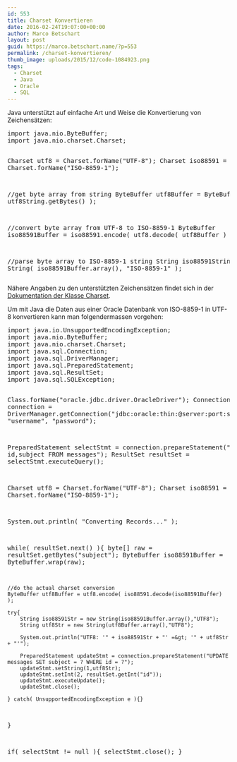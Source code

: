 ```yaml
---
id: 553
title: Charset Konvertieren
date: 2016-02-24T19:07:00+00:00
author: Marco Betschart
layout: post
guid: https://marco.betschart.name/?p=553
permalink: /charset-konvertieren/
thumb_image: uploads/2015/12/code-1084923.png
tags:
  - Charset
  - Java
  - Oracle
  - SQL
---
```

Java unterstützt auf einfache Art und Weise die Konvertierung von Zeichensätzen:

<div class="snippetcpt-wrap" id="snippet-564" data-id="564" data-edit="/wp-admin/post.php?post=564&action=edit" data-copy="/wp-admin/export.php?type=jekyll&#038;snippet=b31d996337&#038;id=564" data-fullscreen="/code-snippets/charset-convert/?full-screen=1">
  <pre class="prettyprint linenums lang-java" title="Charset Convert">import java.nio.ByteBuffer;
import java.nio.charset.Charset;

Charset utf8 = Charset.forName("UTF-8");
Charset iso88591 = Charset.forName("ISO-8859-1");

//get byte array from string
ByteBuffer utf8Buffer = ByteBuffer.wrap( utf8String.getBytes() );

//convert byte array from UTF-8 to ISO-8859-1
ByteBuffer iso88591Buffer = iso88591.encode( utf8.decode( utf8Buffer ) );

//parse byte array to ISO-8859-1 string
String iso88591String = new String( iso88591Buffer.array(), "ISO-8859-1" ); </pre>
</div>

Nähere Angaben zu den unterstützten Zeichensätzen findet sich in der <a href="https://docs.oracle.com/javase/7/docs/api/java/nio/charset/Charset.html" target="_blank">Dokumentation der Klasse Charset</a>.

Um mit Java die Daten aus einer Oracle Datenbank von ISO-8859-1 in UTF-8 konvertieren kann man folgendermassen vorgehen:

<div class="snippetcpt-wrap" id="snippet-552" data-id="552" data-edit="/wp-admin/post.php?post=552&action=edit" data-copy="/wp-admin/export.php?type=jekyll&#038;snippet=b31d996337&#038;id=552" data-fullscreen="/code-snippets/oracle-charset-convert/?full-screen=1">
  <pre class="prettyprint linenums lang-java" title="Oracle Charset Convert">import java.io.UnsupportedEncodingException;
import java.nio.ByteBuffer;
import java.nio.charset.Charset;
import java.sql.Connection;
import java.sql.DriverManager;
import java.sql.PreparedStatement;
import java.sql.ResultSet;
import java.sql.SQLException;

Class.forName("oracle.jdbc.driver.OracleDriver");
Connection connection = DriverManager.getConnection("jdbc:oracle:thin:@server:port:sid", "username", "password");

PreparedStatement selectStmt = connection.prepareStatement("SELECT id,subject FROM messages");
ResultSet resultSet = selectStmt.executeQuery();

Charset utf8 = Charset.forName("UTF-8");
Charset iso88591 = Charset.forName("ISO-8859-1");

System.out.println( "Converting Records..." );

while( resultSet.next() ){
    byte[] raw = resultSet.getBytes("subject");
    ByteBuffer iso88591Buffer = ByteBuffer.wrap(raw);

    //do the actual charset conversion
    ByteBuffer utf8Buffer = utf8.encode( iso88591.decode(iso88591Buffer) );
    
    try{
        String iso88591Str = new String(iso88591Buffer.array(),"UTF8");
        String utf8Str = new String(utf8Buffer.array(),"UTF8");
        
        System.out.println("UTF8: '" + iso88591Str + "' =&gt; '" + utf8Str + "'");
        
        PreparedStatement updateStmt = connection.prepareStatement("UPDATE messages SET subject = ? WHERE id = ?");
        updateStmt.setString(1,utf8Str);
        updateStmt.setInt(2, resultSet.getInt("id"));
        updateStmt.executeUpdate();
        updateStmt.close();
        
    } catch( UnsupportedEncodingException e ){}
}

if( selectStmt != null ){
    selectStmt.close();
}</pre>
</div>